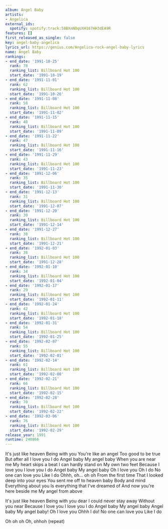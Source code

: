 ```yaml
---
album: Angel Baby
artists:
- Angelica
external_ids:
  spotify: spotify:track:58BXnNOqUXH167HH3dEA9R
features: []
first_released_as_single: false
key: angel-baby-angelica
lyrics_url: https://genius.com/Angelica-rock-angel-baby-lyrics
name: Angel Baby
rankings:
- end_date: '1991-10-25'
  rank: 78
  ranking_list: Billboard Hot 100
  start_date: '1991-10-19'
- end_date: '1991-11-01'
  rank: 62
  ranking_list: Billboard Hot 100
  start_date: '1991-10-26'
- end_date: '1991-11-08'
  rank: 58
  ranking_list: Billboard Hot 100
  start_date: '1991-11-02'
- end_date: '1991-11-15'
  rank: 48
  ranking_list: Billboard Hot 100
  start_date: '1991-11-09'
- end_date: '1991-11-22'
  rank: 47
  ranking_list: Billboard Hot 100
  start_date: '1991-11-16'
- end_date: '1991-11-29'
  rank: 43
  ranking_list: Billboard Hot 100
  start_date: '1991-11-23'
- end_date: '1991-12-06'
  rank: 35
  ranking_list: Billboard Hot 100
  start_date: '1991-11-30'
- end_date: '1991-12-13'
  rank: 31
  ranking_list: Billboard Hot 100
  start_date: '1991-12-07'
- end_date: '1991-12-20'
  rank: 30
  ranking_list: Billboard Hot 100
  start_date: '1991-12-14'
- end_date: '1991-12-27'
  rank: 38
  ranking_list: Billboard Hot 100
  start_date: '1991-12-21'
- end_date: '1992-01-03'
  rank: 38
  ranking_list: Billboard Hot 100
  start_date: '1991-12-28'
- end_date: '1992-01-10'
  rank: 34
  ranking_list: Billboard Hot 100
  start_date: '1992-01-04'
- end_date: '1992-01-17'
  rank: 29
  ranking_list: Billboard Hot 100
  start_date: '1992-01-11'
- end_date: '1992-01-24'
  rank: 42
  ranking_list: Billboard Hot 100
  start_date: '1992-01-18'
- end_date: '1992-01-31'
  rank: 54
  ranking_list: Billboard Hot 100
  start_date: '1992-01-25'
- end_date: '1992-02-07'
  rank: 55
  ranking_list: Billboard Hot 100
  start_date: '1992-02-01'
- end_date: '1992-02-14'
  rank: 61
  ranking_list: Billboard Hot 100
  start_date: '1992-02-08'
- end_date: '1992-02-21'
  rank: 66
  ranking_list: Billboard Hot 100
  start_date: '1992-02-15'
- end_date: '1992-02-28'
  rank: 70
  ranking_list: Billboard Hot 100
  start_date: '1992-02-22'
- end_date: '1992-03-06'
  rank: 76
  ranking_list: Billboard Hot 100
  start_date: '1992-02-29'
release_year: 1991
runtime: 240866
---
```

It's just like heaven
Being with you
You're like an angel
Too good to be true
But after all
I love you
I do
Angel baby
My angel baby
When you are near me
My heart skips a beat
I can hardly stand on
My own two feet
Because I love you
I love you
I do
Angel baby
My angel baby
Oh I love you
Oh I do
No one can love you
Like I do
Ohhh, oh… oh oh
From the first time
That I looked deep into your eyes
You sent me off to heaven baby
Body and mind
Everything about you
Is everything that I've dreamed of
And now you're here beside me
My angel from above

It's just like heaven
Being with you dear
I could never stay away
Without you near
Because I love you
I love you
I do
Angel baby
My angel baby
Angel baby
My angel baby!
Oh I love you
Ohhh I do!
No one can love you
Like I do

Oh oh oh
Oh, ohhoh
(repeat)
